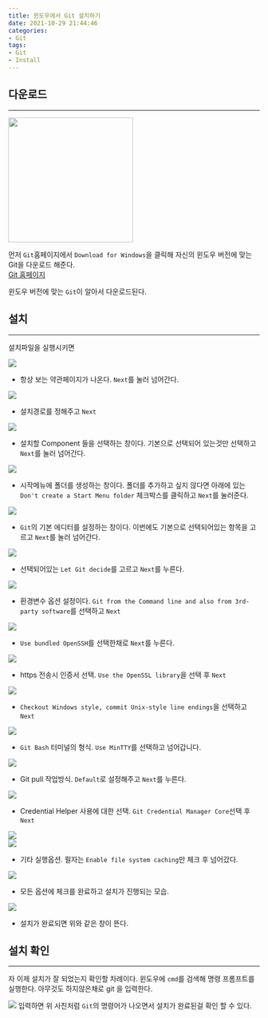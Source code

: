 ```yaml
---
title: 윈도우에서 Git 설치하기
date: 2021-10-29 21:44:46
categories: 
- Git
tags: 
- Git
- Install
---
```





다운로드
---
---
<img src="/images/git_install/git_install_1.png" width="250">   

먼저 `Git`홈페이지에서 `Download for Windows`을 클릭해 자신의 윈도우 버전에 맞는 Git을 다운로드 해준다.   
    [Git 홈페이지](https://git-scm.com/)   

윈도우 버전에 맞는 `Git`이 알아서 다운로드된다.

설치
---
---
설치파일을 실행시키면  

![](/images/git_install/git_install_2.png)   
* 항상 보는 약관페이지가 나온다. `Next`를 눌러 넘어간다.   

![](/images/git_install/git_install_3.png)   
* 설치경로를 정해주고 `Next`

![](/images/git_install/git_install_4.png)   
* 설치할 Component 들을 선택하는 창이다. 기본으로 선택되어 있는것만 선택하고 `Next`를 눌러 넘어간다.

![](/images/git_install/git_install_5.png)   
* 시작메뉴에 폴더를 생성하는 창이다. 폴더를 추가하고 싶지 않다면 아래에 있는 `Don't create a Start Menu folder` 체크박스를 클릭하고 `Next`를 눌러준다.

![](/images/git_install/git_install_6.png)   
* `Git`의 기본 에디터를 설정하는 창이다. 이번에도 기본으로 선택되어있는 항목을 고르고 `Next`를 눌러 넘어간다.

![](/images/git_install/git_install_7.png)   
* 선택되어있는 `Let Git decide`를 고르고 `Next`를 누른다.

![](/images/git_install/git_install_8.png)   
* 환경변수 옵션 설정이다. `Git from the Command line and also from 3rd-party software`를 선택하고 `Next`

![](/images/git_install/git_install_9.png)   
* `Use bundled OpenSSH`를 선택한채로 `Next`를 누른다.

![](/images/git_install/git_install_10.png)   
* https 전송시 인증서 선택. `Use the OpenSSL library`을 선택 후 `Next`

![](/images/git_install/git_install_11.png)   
* `Checkout Windows style, commit Unix-style line endings`을 선택하고 `Next`

![](/images/git_install/git_install_12.png)   
* `Git Bash` 터미널의 형식. `Use MinTTY`를 선택하고 넘어갑니다.

![](/images/git_install/git_install_13.png)   
* Git pull 작업방식. `Default`로 설정해주고 `Next`를 누른다.

![](/images/git_install/git_install_14.png)   
* Credential Helper 사용에 대한 선택. `Git Credential Manager Core`선택 후 `Next`

![](/images/git_install/git_install_15.png)   
![](/images/git_install/git_install_16.png)   
* 기타 실행옵션. 필자는 `Enable file system caching`만 체크 후 넘어갔다.

![](/images/git_install/git_install_17.png)   
* 모든 옵션에 체크를 완료하고 설치가 진행되는 모습.

![](/images/git_install/git_install_18.png)   
* 설치가 완료되면 위와 같은 창이 뜬다.

설치 확인
---
---
자 이제 설치가 잘 되었는지 확인할 차례이다.
윈도우에 `cmd`를 검색해 명령 프롬프트를 실행한다.
아무것도 하지않은채로 git 을 입력한다.   

![](/images/git_install/git_install_19.png)
입력하면 위 사진처럼 `Git`의 명령어가 나오면서 설치가 완료된걸 확인 할 수 있다.